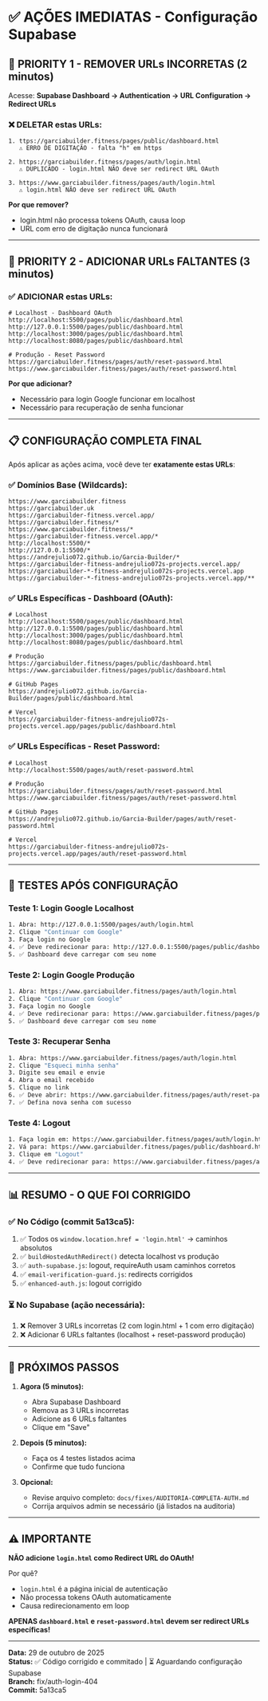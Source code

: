 # ✅ AÇÕES IMEDIATAS - Configuração Supabase

## 🎯 PRIORITY 1 - REMOVER URLs INCORRETAS (2 minutos)

Acesse: **Supabase Dashboard → Authentication → URL Configuration → Redirect URLs**

### ❌ DELETAR estas URLs:

```
1. ttps://garciabuilder.fitness/pages/public/dashboard.html
   ⚠️ ERRO DE DIGITAÇÃO - falta "h" em https

2. https://garciabuilder.fitness/pages/auth/login.html
   ⚠️ DUPLICADO - login.html NÃO deve ser redirect URL OAuth

3. https://www.garciabuilder.fitness/pages/auth/login.html
   ⚠️ login.html NÃO deve ser redirect URL OAuth
```

**Por que remover?**
- login.html não processa tokens OAuth, causa loop
- URL com erro de digitação nunca funcionará

---

## 🎯 PRIORITY 2 - ADICIONAR URLs FALTANTES (3 minutos)

### ✅ ADICIONAR estas URLs:

```
# Localhost - Dashboard OAuth
http://localhost:5500/pages/public/dashboard.html
http://127.0.0.1:5500/pages/public/dashboard.html
http://localhost:3000/pages/public/dashboard.html
http://localhost:8080/pages/public/dashboard.html

# Produção - Reset Password
https://garciabuilder.fitness/pages/auth/reset-password.html
https://www.garciabuilder.fitness/pages/auth/reset-password.html
```

**Por que adicionar?**
- Necessário para login Google funcionar em localhost
- Necessário para recuperação de senha funcionar

---

## 📋 CONFIGURAÇÃO COMPLETA FINAL

Após aplicar as ações acima, você deve ter **exatamente estas URLs**:

### ✅ Domínios Base (Wildcards):
```
https://www.garciabuilder.fitness
https://garciabuilder.uk
https://garciabuilder-fitness.vercel.app/
https://garciabuilder.fitness/*
https://www.garciabuilder.fitness/*
https://garciabuilder-fitness.vercel.app/*
http://localhost:5500/*
http://127.0.0.1:5500/*
https://andrejulio072.github.io/Garcia-Builder/*
https://garciabuilder-fitness-andrejulio072s-projects.vercel.app/
https://garciabuilder-*-fitness-andrejulio072s-projects.vercel.app
https://garciabuilder-*-fitness-andrejulio072s-projects.vercel.app/**
```

### ✅ URLs Específicas - Dashboard (OAuth):
```
# Localhost
http://localhost:5500/pages/public/dashboard.html
http://127.0.0.1:5500/pages/public/dashboard.html
http://localhost:3000/pages/public/dashboard.html
http://localhost:8080/pages/public/dashboard.html

# Produção
https://garciabuilder.fitness/pages/public/dashboard.html
https://www.garciabuilder.fitness/pages/public/dashboard.html

# GitHub Pages
https://andrejulio072.github.io/Garcia-Builder/pages/public/dashboard.html

# Vercel
https://garciabuilder-fitness-andrejulio072s-projects.vercel.app/pages/public/dashboard.html
```

### ✅ URLs Específicas - Reset Password:
```
# Localhost
http://localhost:5500/pages/auth/reset-password.html

# Produção
https://garciabuilder.fitness/pages/auth/reset-password.html
https://www.garciabuilder.fitness/pages/auth/reset-password.html

# GitHub Pages
https://andrejulio072.github.io/Garcia-Builder/pages/auth/reset-password.html

# Vercel
https://garciabuilder-fitness-andrejulio072s-projects.vercel.app/pages/auth/reset-password.html
```

---

## 🧪 TESTES APÓS CONFIGURAÇÃO

### Teste 1: Login Google Localhost
```bash
1. Abra: http://127.0.0.1:5500/pages/auth/login.html
2. Clique "Continuar com Google"
3. Faça login no Google
4. ✅ Deve redirecionar para: http://127.0.0.1:5500/pages/public/dashboard.html
5. ✅ Dashboard deve carregar com seu nome
```

### Teste 2: Login Google Produção
```bash
1. Abra: https://www.garciabuilder.fitness/pages/auth/login.html
2. Clique "Continuar com Google"
3. Faça login no Google
4. ✅ Deve redirecionar para: https://www.garciabuilder.fitness/pages/public/dashboard.html
5. ✅ Dashboard deve carregar com seu nome
```

### Teste 3: Recuperar Senha
```bash
1. Abra: https://www.garciabuilder.fitness/pages/auth/login.html
2. Clique "Esqueci minha senha"
3. Digite seu email e envie
4. Abra o email recebido
5. Clique no link
6. ✅ Deve abrir: https://www.garciabuilder.fitness/pages/auth/reset-password.html
7. ✅ Defina nova senha com sucesso
```

### Teste 4: Logout
```bash
1. Faça login em: https://www.garciabuilder.fitness/pages/auth/login.html
2. Vá para: https://www.garciabuilder.fitness/pages/public/dashboard.html
3. Clique em "Logout"
4. ✅ Deve redirecionar para: https://www.garciabuilder.fitness/pages/auth/login.html
```

---

## 📊 RESUMO - O QUE FOI CORRIGIDO

### ✅ No Código (commit 5a13ca5):
1. ✅ Todos os `window.location.href = 'login.html'` → caminhos absolutos
2. ✅ `buildHostedAuthRedirect()` detecta localhost vs produção
3. ✅ `auth-supabase.js`: logout, requireAuth usam caminhos corretos
4. ✅ `email-verification-guard.js`: redirects corrigidos
5. ✅ `enhanced-auth.js`: logout corrigido

### ⏳ No Supabase (ação necessária):
1. ❌ Remover 3 URLs incorretas (2 com login.html + 1 com erro digitação)
2. ❌ Adicionar 6 URLs faltantes (localhost + reset-password produção)

---

## 🎯 PRÓXIMOS PASSOS

1. **Agora (5 minutos):**
   - Abra Supabase Dashboard
   - Remova as 3 URLs incorretas
   - Adicione as 6 URLs faltantes
   - Clique em "Save"

2. **Depois (5 minutos):**
   - Faça os 4 testes listados acima
   - Confirme que tudo funciona

3. **Opcional:**
   - Revise arquivo completo: `docs/fixes/AUDITORIA-COMPLETA-AUTH.md`
   - Corrija arquivos admin se necessário (já listados na auditoria)

---

## ⚠️ IMPORTANTE

**NÃO adicione `login.html` como Redirect URL do OAuth!**

Por quê?
- `login.html` é a página inicial de autenticação
- Não processa tokens OAuth automaticamente
- Causa redirecionamento em loop

**APENAS `dashboard.html` e `reset-password.html` devem ser redirect URLs específicas!**

---

**Data:** 29 de outubro de 2025  
**Status:** ✅ Código corrigido e commitado | ⏳ Aguardando configuração Supabase  
**Branch:** fix/auth-login-404  
**Commit:** 5a13ca5
